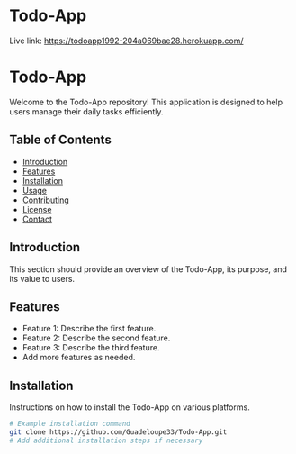 # Todo-App
Live link: https://todoapp1992-204a069bae28.herokuapp.com/  

# Todo-App

Welcome to the Todo-App repository! This application is designed to help users manage their daily tasks efficiently.

## Table of Contents

- [Introduction](#introduction)
- [Features](#features)
- [Installation](#installation)
- [Usage](#usage)
- [Contributing](#contributing)
- [License](#license)
- [Contact](#contact)

## Introduction

This section should provide an overview of the Todo-App, its purpose, and its value to users.

## Features

- Feature 1: Describe the first feature.
- Feature 2: Describe the second feature.
- Feature 3: Describe the third feature.
- Add more features as needed.

## Installation

Instructions on how to install the Todo-App on various platforms.

```bash
# Example installation command
git clone https://github.com/Guadeloupe33/Todo-App.git
# Add additional installation steps if necessary


